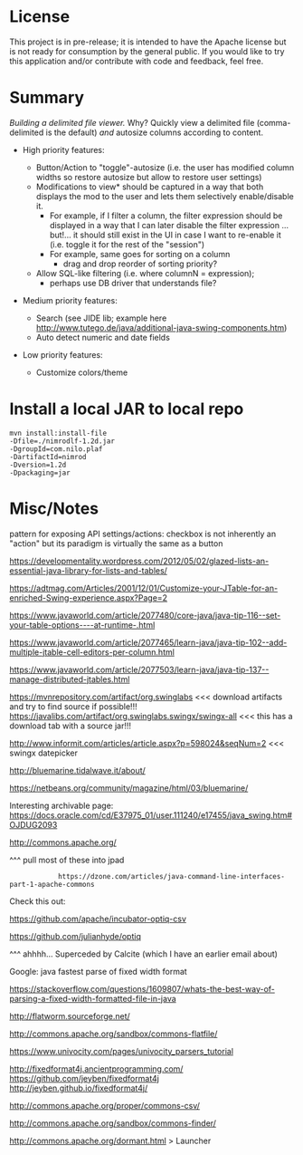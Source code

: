 # License

This project is in pre-release; it is intended to have the Apache license but is not ready for consumption by the general public.  If you would like to try this application and/or contribute with code and feedback, feel free.

# Summary
*Building a delimited file viewer.* 
Why?  Quickly view a delimited file (comma-delimited is the default) 
      *and* autosize columns according to content.
      
* High priority features:
  * Button/Action to "toggle"-autosize (i.e. the user has modified column widths so restore autosize but allow to restore user settings)
  * Modifications to view* should be captured in a way that both displays the mod to the user and lets them selectively enable/disable it.
     * For example, if I filter a column, the filter expression should be displayed in a way that I can later disable the filter expression
    ... but!... it should still exist in the UI in case I want to re-enable it (i.e. toggle it for the rest of the "session")
     * For example, same goes for sorting on a column
        - drag and drop reorder of sorting priority?
  * Allow SQL-like filtering (i.e. where columnN = expression); 
    - perhaps use DB driver that understands file?
    
* Medium priority features:
  * Search (see JIDE lib; example here <http://www.tutego.de/java/additional-java-swing-components.htm>)
  * Auto detect numeric and date fields
  
* Low priority features:
  * Customize colors/theme

# Install a local JAR to local repo
```
mvn install:install-file 
-Dfile=./nimrodlf-1.2d.jar 
-DgroupId=com.nilo.plaf 
-DartifactId=nimrod 
-Dversion=1.2d 
-Dpackaging=jar
```

# Misc/Notes
pattern for exposing API settings/actions:
checkbox is not inherently an "action" but its paradigm is virtually the same as a button


<https://developmentality.wordpress.com/2012/05/02/glazed-lists-an-essential-java-library-for-lists-and-tables/>

<https://adtmag.com/Articles/2001/12/01/Customize-your-JTable-for-an-enriched-Swing-experience.aspx?Page=2>

<https://www.javaworld.com/article/2077480/core-java/java-tip-116--set-your-table-options----at-runtime-.html>

<https://www.javaworld.com/article/2077465/learn-java/java-tip-102--add-multiple-jtable-cell-editors-per-column.html>

<https://www.javaworld.com/article/2077503/learn-java/java-tip-137--manage-distributed-jtables.html>

<https://mvnrepository.com/artifact/org.swinglabs> <<< download artifacts and try to find source if possible!!!
<https://javalibs.com/artifact/org.swinglabs.swingx/swingx-all>      <<< this has a download tab with a source jar!!!

<http://www.informit.com/articles/article.aspx?p=598024&seqNum=2> <<< swingx datepicker

<http://bluemarine.tidalwave.it/about/>

<https://netbeans.org/community/magazine/html/03/bluemarine/>

Interesting archivable page:
<https://docs.oracle.com/cd/E37975_01/user.111240/e17455/java_swing.htm#OJDUG2093>

http://commons.apache.org/

^^^ pull most of these into jpad

                https://dzone.com/articles/java-command-line-interfaces-part-1-apache-commons

 

Check this out:

https://github.com/apache/incubator-optiq-csv

https://github.com/julianhyde/optiq

^^^ ahhhh... Superceded by Calcite (which I have an earlier email about)

 

Google: java fastest parse of fixed width format

 

https://stackoverflow.com/questions/1609807/whats-the-best-way-of-parsing-a-fixed-width-formatted-file-in-java

http://flatworm.sourceforge.net/

http://commons.apache.org/sandbox/commons-flatfile/

https://www.univocity.com/pages/univocity_parsers_tutorial

http://fixedformat4j.ancientprogramming.com/
                https://github.com/jeyben/fixedformat4j
                http://jeyben.github.io/fixedformat4j/

 

http://commons.apache.org/proper/commons-csv/

http://commons.apache.org/sandbox/commons-finder/

http://commons.apache.org/dormant.html > Launcher

 